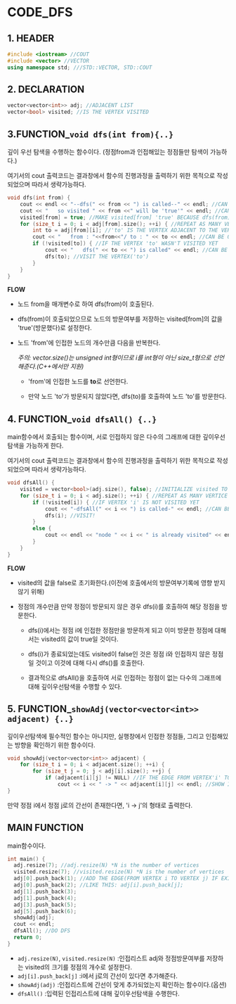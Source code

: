 # CODE_DFS
**1.  HEADER**
---
```C++
#include <iostream> //COUT
#include <vector> //VECTOR
using namespace std; ///STD::VECTOR, STD::COUT
```

**2. DECLARATION**
---
```C++
vector<vector<int>> adj; //ADJACENT LIST
vector<bool> visited; //IS THE VERTEX VISITED
```
**3.FUNCTION_`void dfs(int from){..}`**
---
깊이 우선 탐색을 수행하는 함수이다. (정점from과 인접해있는 정점들만 탐색이 가능하다.)

여기서의 cout 출력코드는 결과창에서 함수의 진행과정을 출력하기 위한 목적으로 작성되었으며 따라서 생략가능하다.
```C++
void dfs(int from) {
	cout << endl << "--dfs(" << from << ") is called--" << endl; //CAN BE OMITTED
	cout << "   so visited " << from <<" will be 'true'" << endl; //CAN BE OMITTED
	visited[from] = true; //MAKE visited[from] 'true' BECAUSE dfs(from) IS CALLED 
	for (size_t i = 0; i < adj[from].size(); ++i) { //REPEAT AS MANY VERTICES ADJACENT TO THE VERTEX 'from'
		int to = adj[from][i]; //'to' IS THE VERTEX ADJACENT TO THE VERTEX 'from'
		cout << "   from : "<<from<<"/ to : " << to << endl; //CAN BE OMITTED
		if (!visited[to]) { //IF THE VERTEX 'to' WASN'T VISITED YET
			cout << "   dfs(" << to << ") is called" << endl; //CAN BE OMITTED
			dfs(to); //VISIT THE VERTEX('to')
		}
	}
}
```

**FLOW**

- 노드 from을 매개변수로 하여 dfs(from)이 호출된다.

- dfs(from)이 호출되었으므로 노드의 방문여부를 저장하는 visited[from]의 값을 'true'(방문했다)로 설정한다.

- 노드 'from'에 인접한 노드의 개수만큼 다음을 반복한다.

  *주의: vector.size()는 unsigned int형이므로 i를 int형이 아닌 size_t형으로 선언해준다.(C++에서만 지원)*
  
  - 'from'에 인접한 노드를 **to**로 선언한다.

  - 만약 노드 'to'가 방문되지 않았다면, dfs(to)를 호출하여 노드 'to'를 방문한다.

**4. FUNCTION_`void dfsAll() {..}`**
---
main함수에서 호출되는 함수이며, 서로 인접하지 않은 다수의 그래프에 대한 깊이우선탐색을 가능하게 한다.

여기서의 cout 출력코드는 결과창에서 함수의 진행과정을 출력하기 위한 목적으로 작성되었으며 따라서 생략가능하다.
```C++
void dfsAll() {
	visited = vector<bool>(adj.size(), false); //INITIALIZE visited TO false
	for (size_t i = 0; i < adj.size(); ++i) { //REPEAT AS MANY VERTICE OF ADJACENT LIST
		if (!visited[i]) { //IF VERTEX 'i' IS NOT VISITED YET
			cout << "-dfsAll(" << i << ") is called-" << endl; //CAN BE OMITTED
			dfs(i); //VISIT!
		}
		else {
			cout << endl << "node " << i << " is already visited" << endl; //CAN BE OMITTED
		}
	}
}
```
**FLOW**

- visited의 값을 false로 초기화한다.(이전에 호출에서의 방문여부기록에 영향 받지 않기 위해)

- 정점의 개수만큼 만약 정점이 방문되지 않은 경우 dfs(i)를 호출하여 해당 정점을 방문한다.

  - dfs(i)에서는 정점 i에 인접한 정점만을 방문하게 되고 이미 방문한 정점에 대해서는 visited<bool>의 값이 true일 것이다. 
  
  - dfs(i)가 종료되었는데도 visited<bool>이 false인 것은 정점 i와 인접하지 않은 정점일 것이고 이것에 대해 다시 dfs()를 호출한다.
  
  - 결과적으로 dfsAll()을 호출하여 서로 인접하는 정점이 없는 다수의 그래프에 대해 깊이우선탐색을 수행할 수 있다.
  
**5. FUNCTION_`showAdj(vector<vector<int>> adjacent) {..} `**
---
깊이우선탐색에 필수적인 함수는 아니지만, 실행창에서 인접한 정점들, 그리고 인접해있는 방향을 확인하기 위한 함수이다. 
```C++
void showAdj(vector<vector<int>> adjacent) {
	for (size_t i = 0; i < adjacent.size(); ++i) {
		for (size_t j = 0; j < adj[i].size(); ++j) {
			if (adjacent[i][j] != NULL) //IF THE EDGE FROM VERTEX'i' TO VERTEX 'j' EXISTS
				cout << i << " -> " << adjacent[i][j] << endl; //SHOW IT (EX. i -> j)
}
```
만약 정점 i에서 정점 j로의 간선이 존재한다면, 'i -> j'의 형태로 출력한다.

**MAIN FUNCTION**
---
main함수이다.
```C++
int main() {
  adj.resize(7); //adj.resize(N) *N is the number of vertices
  visited.resize(7); //visited.resize(N) *N is the number of vertices
  adj[0].push_back(1); //ADD THE EDGE(FROM VERTEX i TO VERTEX j) IF EXIST.  
  adj[0].push_back(2); //LIKE THIS: adj[i].push_back[j];  
  adj[1].push_back(3);
  adj[1].push_back(4);
  adj[3].push_back(5);
  adj[5].push_back(6);
  showAdj(adj);
  cout << endl;
  dfsAll(); //DO DFS
  return 0;
}
```

- `adj.resize(N)`, `visited.resize(N)`
   :인접리스트 adj와 정점방문여부를 저장하는 visited의 크기를 정점의 개수로 설정한다. 
- `adj[i].push_back[j]` :i에서 j로의 간선이 있다면 추가해준다.
- `showAdj(adj)` :인접리스트에 간선이 맞게 추가되었는지 확인하는 함수이다.(옵션)
- `dfsAll()` :입력된 인접리스트에 대해 깊이우선탐색을 수행한다.

